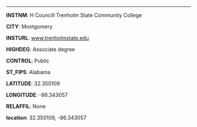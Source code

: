 
---
**INSTNM**: H Councill Trenholm State Community College

**CITY**: Montgomery

**INSTURL**: www.trenholmstate.edu

**HIGHDEG**: Associate degree

**CONTROL**: Public

**ST_FIPS**: Alabama

**LATITUDE**: 32.350109

**LONGITUDE**: -86.343057

**RELAFFIL**: None

**location**: 32.350109, -86.343057